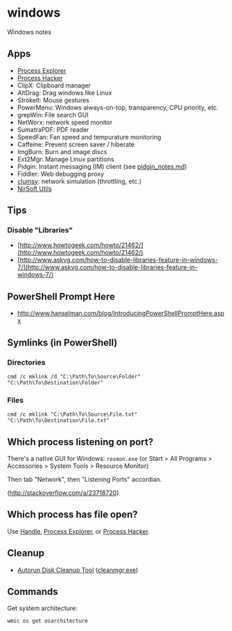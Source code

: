 # windows
Windows notes

## Apps
* [Process Explorer]
* [Process Hacker]
* ClipX: Clipboard manager
* AltDrag: Drag windows like Linux
* StrokeIt: Mouse gestures
* PowerMenu: Windows always-on-top, transparency, CPU priority, etc.
* grepWin: File search GUI
* NetWorx: network speed monitor
* SumatraPDF: PDF reader
* SpeedFan: Fan speed and tempurature monitoring
* Caffeine: Prevent screen saver / hiberate
* ImgBurn: Burn and image discs
* Ext2Mgr: Manage Linux partitions
* Pidgin: Instant messaging (IM) client (see [pidgin_notes.md](https://gist.github.com/AndersDJohnson/c47b13465a27bc013359))
* Fiddler: Web debugging proxy
* [clumsy](https://jagt.github.io/clumsy/index.html): network simulation (throttling, etc.)
* [NirSoft Utils](http://www.nirsoft.net/utils/)

## Tips

### Disable "Libraries"
* [http://www.howtogeek.com/howto/21462/](http://www.howtogeek.com/howto/21462/)
* [http://www.askvg.com/how-to-disable-libraries-feature-in-windows-7/](http://www.askvg.com/how-to-disable-libraries-feature-in-windows-7/)

## PowerShell Prompt Here
* http://www.hanselman.com/blog/IntroducingPowerShellPromptHere.aspx

## Symlinks (in PowerShell)

### Directories
```
cmd /c mklink /d "C:\Path\To\Source\Folder" "C:\Path\To\Destination\Folder"
```
### Files
```
cmd /c mklink "C:\Path\To\Source\File.txt" "C:\Path\To\Destination\File.txt"
```


## Which process listening on port?
There's a native GUI for Windows:
`resmon.exe`
(or Start > All Programs > Accessories > System Tools > Resource Monitor)

Then tab "Network", then "Listening Ports" accordian.

(http://stackoverflow.com/a/23718720)

## Which process has file open?

Use [Handle], [Process Explorer], or [Process Hacker].


## Cleanup
* [Autorun Disk Cleanup Tool](http://www.makeuseof.com/tag/automatically-windows-7-clean-obsolete-files/) ([cleanmgr.exe](http://support.microsoft.com/kb/253597))

## Commands

Get system architecture:
```
wmic os get osarchitecture
```



[Process Explorer]: http://technet.microsoft.com/en-us/sysinternals/bb896653.aspx
[Process Hacker]: http://processhacker.sourceforge.net/
[Handle]: https://technet.microsoft.com/en-us/sysinternals/bb896655.aspx
